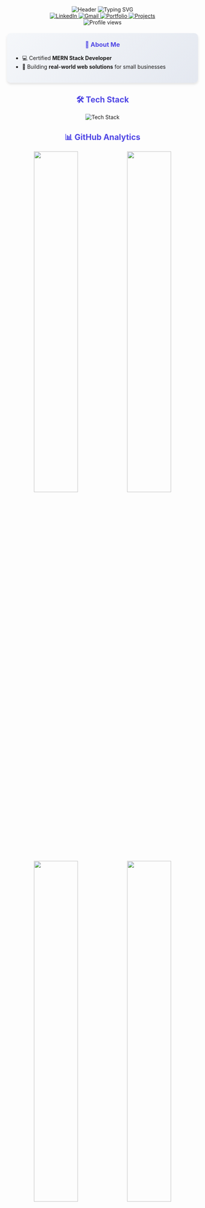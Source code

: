 <div align="center">
  <!-- Animated Header with Gradient -->
  <img src="https://capsule-render.vercel.app/api?type=waving&color=0:4F46E5,100:EC4899&height=200&section=header&text=Hi%20👋,%20I'm%20Alok%20Kumar&fontSize=40&fontColor=ffffff&animation=fadeIn" alt="Header"/>

  <!-- Animated Typing Text -->
  <img src="https://readme-typing-svg.demolab.com?font=Fira+Code&weight=600&size=22&duration=3000&pause=1000&color=4F46E5&center=true&vCenter=true&width=500&lines=MERN+Stack+Developer;Building+the+Future+with+Code" alt="Typing SVG" />

  <!-- Social Badges with Hover Effects -->
  <div align="center">
    <a href="https://www.linkedin.com/in/alok-kumar-874048336">
      <img src="https://img.shields.io/badge/LinkedIn-0A66C2?style=for-the-badge&logo=linkedin&logoColor=white" alt="LinkedIn"/>
    </a>
    <a href="mailto:akbijarniya24@gmail.com">
      <img src="https://img.shields.io/badge/Gmail-EA4335?style=for-the-badge&logo=gmail&logoColor=white" alt="Gmail"/>
    </a>
    <a href="https://www.wscubetech.com/portfolio/web-development/alok-kumar">
      <img src="https://img.shields.io/badge/Portfolio-FF7139?style=for-the-badge&logo=firefox&logoColor=white" alt="Portfolio"/>
    </a>
    <a href="https://github.com/YOUR_GITHUB_USERNAME?tab=repositories">
      <img src="https://img.shields.io/badge/Projects-181717?style=for-the-badge&logo=github&logoColor=white" alt="Projects"/>
    </a>
  </div>

  <!-- Visitor Counter -->
  <img src="https://komarev.com/ghpvc/?username=YOUR_GITHUB_USERNAME&label=Profile+Views&color=4F46E5&style=flat" alt="Profile views"/>

  <!-- About Me Card -->
  <div align="center" style="background: linear-gradient(135deg, #f5f7fa 0%, #e4e8f0 100%); padding: 20px; border-radius: 10px; max-width: 800px; margin: 20px auto; box-shadow: 0 4px 6px rgba(0,0,0,0.1);">
    <h3 style="color: #4F46E5; margin-top: 0;">🚀 About Me</h3>
    <ul style="text-align: left; padding-left: 20px;">
      <li>💻 Certified <b>MERN Stack Developer</b></li>
      <li>🌱 Building <b>real-world web solutions</b> for small businesses</li>
    </ul>
  </div>

  <!-- Tech Stack with Animated Icons -->
  <h2 style="color: #4F46E5;">🛠 Tech Stack</h2>
  <div align="center">
    <img src="https://skillicons.dev/icons?i=html,css,js,react,nodejs,express,mongodb,tailwind,bootstrap,git,github,vscode&perline=7&theme=light" alt="Tech Stack"/>
  </div>

  <!-- GitHub Stats with Glow Effect -->
  <h2 style="color: #4F46E5;">📊 GitHub Analytics</h2>
  <div align="center">
    <img src="https://github-readme-stats.vercel.app/api?username=alok-webs&show_icons=true&count_private=true&theme=radical&bg_color=30,4F46E5,EC4899&title_color=fff&text_color=fff&icon_color=fff&border_radius=10" width="48%"/>
    <img src="https://github-readme-streak-stats.herokuapp.com/?user=alok-webs&theme=radical&background=30,4F46E5,EC4899&border_radius=10" width="48%"/>
    <img src="https://github-readme-stats.vercel.app/api/top-langs/?username=alok-webs&layout=compact&theme=radical&bg_color=30,4F46E5,EC4899&title_color=fff&text_color=fff&border_radius=10" width="48%"/>
    <img src="https://github-profile-trophy.vercel.app/?username=alok-webs&theme=radical&no-bg=true&no-frame=true&column=3&margin-w=15&margin-h=15" width="48%"/>
  </div>

  <!-- Projects Showcase -->
  <h2 style="color: #4F46E5;">🌟 Featured Projects</h2>
  <div align="center" style="display: flex; flex-wrap: wrap; justify-content: center; gap: 20px;">
    <!-- Project 1 -->
    <div style="background: linear-gradient(135deg, #f5f7fa 0%, #e4e8f0 100%); padding: 15px; border-radius: 10px; width: 300px; box-shadow: 0 4px 6px rgba(0,0,0,0.1);">
      <h3 style="color: #4F46E5; margin-top: 0;">🛒 E-Commerce Website</h3>
      <p>Complete shopping platform with cart, checkout, and payment integration</p>
      <div style="display: flex; flex-wrap: wrap; gap: 5px; margin-top: 10px;">
        <img src="https://img.shields.io/badge/React-61DAFB?logo=react&logoColor=black&style=flat" alt="React"/>
        <img src="https://img.shields.io/badge/Node.js-339933?logo=node.js&logoColor=white&style=flat" alt="Node.js"/>
        <img src="https://img.shields.io/badge/MongoDB-47A248?logo=mongodb&logoColor=white&style=flat" alt="MongoDB"/>
      </div>
    </div>
    <!-- Project 2 -->
    <div style="background: linear-gradient(135deg, #f5f7fa 0%, #e4e8f0 100%); padding: 15px; border-radius: 10px; width: 300px; box-shadow: 0 4px 6px rgba(0,0,0,0.1);">
      <h3 style="color: #4F46E5; margin-top: 0;">📊 Admin Dashboard</h3>
      <p>Interactive admin panel with data visualization and management tools</p>
      <div style="display: flex; flex-wrap: wrap; gap: 5px; margin-top: 10px;">
        <img src="https://img.shields.io/badge/React-61DAFB?logo=react&logoColor=black&style=flat" alt="React"/>
        <img src="https://img.shields.io/badge/Tailwind_CSS-38B2AC?logo=tailwind-css&logoColor=white&style=flat" alt="Tailwind CSS"/>
        <img src="https://img.shields.io/badge/Chart.js-FF6384?logo=chart.js&logoColor=white&style=flat" alt="Chart.js"/>
      </div>
    </div>
  </div>

  <!-- Activity Graph -->
  <h2 style="color: #4F46E5;">🔥 My Coding Activity</h2>
  <img src="https://github-readme-activity-graph.vercel.app/graph?username=YOUR_GITHUB_USERNAME&theme=react-dark&bg_color=ffffff&color=4F46E5&line=EC4899&point=4F46E5&area=true&hide_border=true" alt="Activity Graph"/>

  <!-- Footer -->
  <img src="https://capsule-render.vercel.app/api?type=waving&color=0:4F46E5,100:EC4899&height=100&section=footer&fontColor=ffffff" alt="Footer"/>
  
  <p style="color: #4F46E5;">Made with ❤️ by <b>Alok Kumar</b></p>
</div>
